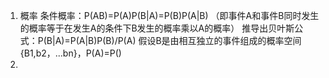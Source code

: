 1. 概率
	条件概率：P(AB)=P(A)P(B|A)=P(B)P(A|B)  （即事件A和事件B同时发生的概率等于在发生A的条件下B发生的概率乘以A的概率）
	推导出贝叶斯公式：P(B|A)=P(A|B)P(B)/P(A)
	假设B是由相互独立的事件组成的概率空间{B1,b2，...bn}，P(A)=P()
1. 